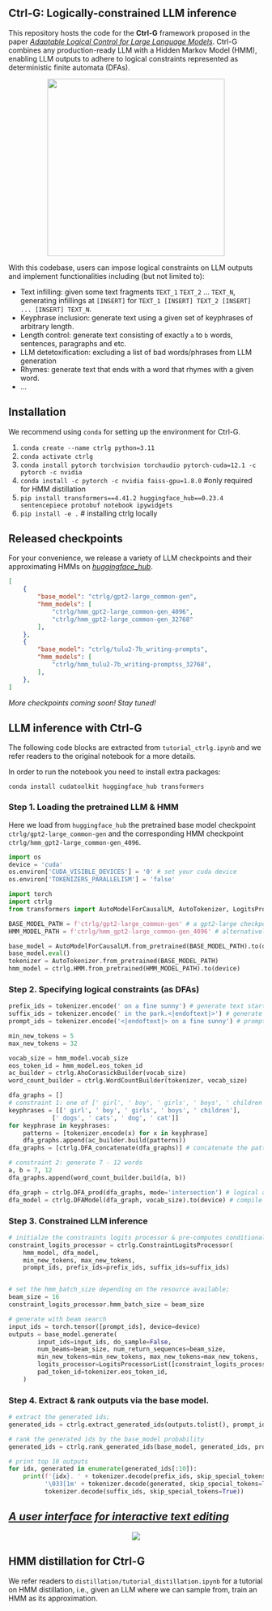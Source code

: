 ## Ctrl-G: Logically-constrained LLM inference

This repository hosts the code for the **Ctrl-G** framework proposed in the paper [_Adaptable Logical Control for Large Language Models_](https://arxiv.org/abs/2406.13892). Ctrl-G combines any production-ready LLM with a Hidden Markov Model (HMM), enabling LLM outputs to adhere to logical constraints represented as deterministic finite automata (DFAs).

<p align="center">
<img src="https://web.cs.ucla.edu/~hzhang19/files/ctrlg_figures/teaser_figure.png" width="350"/>
</p>

With this codebase, users can impose logical constraints on LLM outputs and implement functionalities including (but not limited to):

- Text infilling: given some text fragments `TEXT_1` `TEXT_2` ... `TEXT_N`, generating infillings at `[INSERT]` for `TEXT_1 [INSERT] TEXT_2 [INSERT] ... [INSERT] TEXT_N`.
- Keyphrase inclusion: generate text using a given set of keyphrases of arbitrary length.
- Length control: generate text consisting of exactly `a` to `b` words, sentences, paragraphs and etc.
- LLM detetoxification: excluding a list of bad words/phrases from LLM generation
- Rhymes: generate text that ends with a word that rhymes with a given word.
- ...


## Installation

We recommend using `conda` for setting up the environment for Ctrl-G.

1. `conda create --name ctrlg python=3.11`
1. `conda activate ctrlg`
1. `conda install pytorch torchvision torchaudio pytorch-cuda=12.1 -c pytorch -c nvidia`
1. `conda install -c pytorch -c nvidia faiss-gpu=1.8.0` #only required for HMM distillation
1. `pip install transformers==4.41.2 huggingface_hub==0.23.4 sentencepiece protobuf notebook ipywidgets`
1. `pip install -e .` # installing ctrlg locally

## Released checkpoints
For your convenience, we release a variety of LLM checkpoints and their approximating HMMs on [_huggingface_hub_](https://huggingface.co/ctrlg).

```json
[
    {
        "base_model": "ctrlg/gpt2-large_common-gen",
        "hmm_models": [
            "ctrlg/hmm_gpt2-large_common-gen_4096",
            "ctrlg/hmm_gpt2-large_common-gen_32768"
        ],
    },
    {
        "base_model": "ctrlg/tulu2-7b_writing-prompts",
        "hmm_models": [
            "ctrlg/hmm_tulu2-7b_writing-promptss_32768",
        ],
    },
]
```
*More checkpoints coming soon! Stay tuned!*

## LLM inference with Ctrl-G
The following code blocks are extracted from `tutorial_ctrlg.ipynb` and we refer readers to the original notebook for a more details.

In order to run the notebook you need to install extra packages:

`conda install cudatoolkit huggingface_hub transformers`

### Step 1. Loading the pretrained LLM & HMM
Here we load from `huggingface_hub` the pretrained base model checkpoint `ctrlg/gpt2-large_common-gen` and the corresponding HMM checkpoint `ctrlg/hmm_gpt2-large_common-gen_4096`.

```python
import os
device = 'cuda'
os.environ['CUDA_VISIBLE_DEVICES'] = '0' # set your cuda device
os.environ['TOKENIZERS_PARALLELISM'] = 'false'

import torch
import ctrlg
from transformers import AutoModelForCausalLM, AutoTokenizer, LogitsProcessorList

BASE_MODEL_PATH = f'ctrlg/gpt2-large_common-gen' # a gpt2-large checkpoint domain adapted to the common-gen corpus
HMM_MODEL_PATH = f'ctrlg/hmm_gpt2-large_common-gen_4096' # alternatively 'ctrlg/hmm_gpt2-large_common-gen_32768' for better quality

base_model = AutoModelForCausalLM.from_pretrained(BASE_MODEL_PATH).to(device)
base_model.eval()
tokenizer = AutoTokenizer.from_pretrained(BASE_MODEL_PATH)
hmm_model = ctrlg.HMM.from_pretrained(HMM_MODEL_PATH).to(device)
```

### Step 2. Specifying logical constraints (as DFAs)

```python
prefix_ids = tokenizer.encode(' on a fine sunny') # generate text starting with ' on a fine sunny'
suffix_ids = tokenizer.encode(' in the park.<|endoftext|>') # generate text ending with ' in the park.<|endoftext|>'
prompt_ids = tokenizer.encode('<|endoftext|> on a fine sunny') # prompt the base model with the '<|endoftext|>' token and the prefix

min_new_tokens = 5
max_new_tokens = 32

vocab_size = hmm_model.vocab_size
eos_token_id = hmm_model.eos_token_id
ac_builder = ctrlg.AhoCorasickBuilder(vocab_size)
word_count_builder = ctrlg.WordCountBuilder(tokenizer, vocab_size)

dfa_graphs = []
# constraint 1: one of [' girl', ' boy', ' girls', ' boys', ' children'] AND one of [' dogs', ' cats', ' dog', ' cat'] have to appear in the GIVEN ORDER.
keyphrases = [[' girl', ' boy', ' girls', ' boys', ' children'],
            [' dogs', ' cats', ' dog', ' cat']]
for keyphrase in keyphrases:
    patterns = [tokenizer.encode(x) for x in keyphrase]
    dfa_graphs.append(ac_builder.build(patterns))
dfa_graphs = [ctrlg.DFA_concatenate(dfa_graphs)] # concatenate the patterns so they appear in the given order

# constraint 2: generate 7 - 12 words
a, b = 7, 12
dfa_graphs.append(word_count_builder.build(a, b))

dfa_graph = ctrlg.DFA_prod(dfa_graphs, mode='intersection') # logical and
dfa_model = ctrlg.DFAModel(dfa_graph, vocab_size).to(device) # compile for GPU inference
```

### Step 3. Constrained LLM inference

```python
# initialze the constraints logits processor & pre-computes conditional probabilities
constraint_logits_processor = ctrlg.ConstraintLogitsProcessor(
    hmm_model, dfa_model,
    min_new_tokens, max_new_tokens,
    prompt_ids, prefix_ids=prefix_ids, suffix_ids=suffix_ids)


# set the hmm_batch_size depending on the resource available;
beam_size = 16
constraint_logits_processor.hmm_batch_size = beam_size

# generate with beam search
input_ids = torch.tensor([prompt_ids], device=device)
outputs = base_model.generate(
        input_ids=input_ids, do_sample=False,
        num_beams=beam_size, num_return_sequences=beam_size,
        min_new_tokens=min_new_tokens, max_new_tokens=max_new_tokens,
        logits_processor=LogitsProcessorList([constraint_logits_processor]),
        pad_token_id=tokenizer.eos_token_id,
    )
```

### Step 4. Extract & rank outputs via the base model.

```python
# extract the generated ids;
generated_ids = ctrlg.extract_generated_ids(outputs.tolist(), prompt_ids, suffix_ids, eos_token_id)

# rank the generated ids by the base_model probability
generated_ids = ctrlg.rank_generated_ids(base_model, generated_ids, prompt_ids, suffix_ids)

# print top 10 outputs
for idx, generated in enumerate(generated_ids[:10]):
    print(f'{idx}. ' + tokenizer.decode(prefix_ids, skip_special_tokens=True) + \
          '\033[1m' + tokenizer.decode(generated, skip_special_tokens=True) + '\033[0m' + \
          tokenizer.decode(suffix_ids, skip_special_tokens=True))
```


## [_A user interface for interactive text editing_](https://billkunghappy.github.io/Ctrl-G/)
<div style="text-align:center">
<img src="https://web.cs.ucla.edu/~hzhang19/files/ctrlg_figures/ctrlg_ui.png"/>
</div>

## HMM distillation for Ctrl-G

We refer readers to `distillation/tutorial_distillation.ipynb` for a tutorial on HMM distillation, i.e., given an LLM where we can sample from, train an HMM as its approximation.
